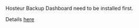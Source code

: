 Hosteur Backup Dashboard need to be installed first. 

Details [here](https://github.com/hosteur-sa-ch/rag-hosteur-backup-fileagent)